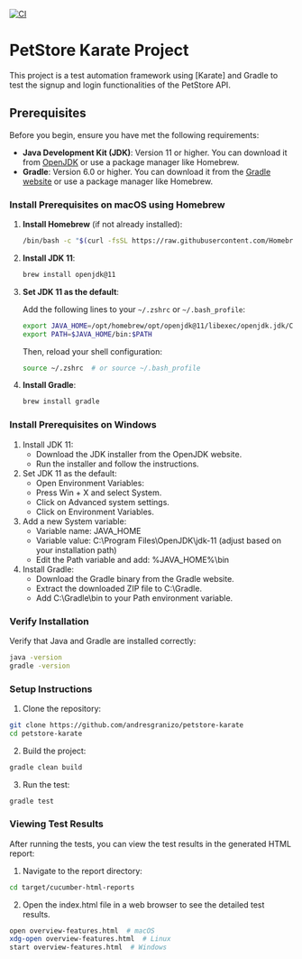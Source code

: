 [![CI](https://github.com/andresgranizo/petstore-karate/actions/workflows/ci.yml/badge.svg)](https://github.com/andresgranizo/petstore-karate/actions/workflows/ci.yml)

# PetStore Karate Project

This project is a test automation framework using [Karate] and Gradle to test the signup and login functionalities of the PetStore API.

## Prerequisites

Before you begin, ensure you have met the following requirements:
- **Java Development Kit (JDK)**: Version 11 or higher. You can download it from [OpenJDK](https://openjdk.java.net/) or use a package manager like Homebrew.
- **Gradle**: Version 6.0 or higher. You can download it from the [Gradle website](https://gradle.org/install/) or use a package manager like Homebrew.

### Install Prerequisites on macOS using Homebrew

1. **Install Homebrew** (if not already installed):

    ```bash
    /bin/bash -c "$(curl -fsSL https://raw.githubusercontent.com/Homebrew/install/HEAD/install.sh)"
    ```

2. **Install JDK 11**:

    ```bash
    brew install openjdk@11
    ```

3. **Set JDK 11 as the default**:

    Add the following lines to your `~/.zshrc` or `~/.bash_profile`:

    ```bash
    export JAVA_HOME=/opt/homebrew/opt/openjdk@11/libexec/openjdk.jdk/Contents/Home
    export PATH=$JAVA_HOME/bin:$PATH
    ```

    Then, reload your shell configuration:

    ```bash
    source ~/.zshrc  # or source ~/.bash_profile
    ```

4. **Install Gradle**:

    ```bash
    brew install gradle
    ```

### Install Prerequisites on Windows
1. Install JDK 11:
    * Download the JDK installer from the OpenJDK website.
    * Run the installer and follow the instructions.
2. Set JDK 11 as the default:
    * Open Environment Variables:
    * Press Win + X and select System.
    * Click on Advanced system settings.
    * Click on Environment Variables.
3. Add a new System variable:
    * Variable name: JAVA_HOME
    * Variable value: C:\Program Files\OpenJDK\jdk-11 (adjust based on your installation path)
    * Edit the Path variable and add: %JAVA_HOME%\bin
4. Install Gradle:
    * Download the Gradle binary from the Gradle website.
    * Extract the downloaded ZIP file to C:\Gradle.
    * Add C:\Gradle\bin to your Path environment variable.

### Verify Installation

Verify that Java and Gradle are installed correctly:

```bash
java -version
gradle -version
 ```

### Setup Instructions

1. Clone the repository:

```bash
git clone https://github.com/andresgranizo/petstore-karate
cd petstore-karate
 ```

2. Build the project:

```bash
gradle clean build
 ```

3. Run the test:

```bash
gradle test
 ```

### Viewing Test Results
After running the tests, you can view the test results in the generated HTML report:

1. Navigate to the report directory:

```bash
cd target/cucumber-html-reports
 ```

2. Open the index.html file in a web browser to see the detailed test results.

```bash
open overview-features.html  # macOS
xdg-open overview-features.html  # Linux
start overview-features.html  # Windows
 ```
